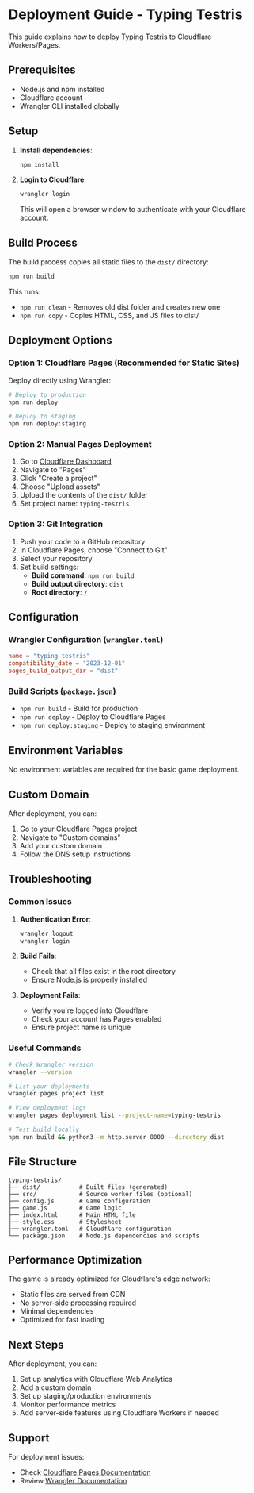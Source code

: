 # Deployment Guide - Typing Testris

This guide explains how to deploy Typing Testris to Cloudflare Workers/Pages.

## Prerequisites

- Node.js and npm installed
- Cloudflare account
- Wrangler CLI installed globally

## Setup

1. **Install dependencies**:
   ```bash
   npm install
   ```

2. **Login to Cloudflare**:
   ```bash
   wrangler login
   ```
   This will open a browser window to authenticate with your Cloudflare account.

## Build Process

The build process copies all static files to the `dist/` directory:

```bash
npm run build
```

This runs:
- `npm run clean` - Removes old dist folder and creates new one
- `npm run copy` - Copies HTML, CSS, and JS files to dist/

## Deployment Options

### Option 1: Cloudflare Pages (Recommended for Static Sites)

Deploy directly using Wrangler:

```bash
# Deploy to production
npm run deploy

# Deploy to staging
npm run deploy:staging
```

### Option 2: Manual Pages Deployment

1. Go to [Cloudflare Dashboard](https://dash.cloudflare.com)
2. Navigate to "Pages"
3. Click "Create a project"
4. Choose "Upload assets"
5. Upload the contents of the `dist/` folder
6. Set project name: `typing-testris`

### Option 3: Git Integration

1. Push your code to a GitHub repository
2. In Cloudflare Pages, choose "Connect to Git"
3. Select your repository
4. Set build settings:
   - **Build command**: `npm run build`
   - **Build output directory**: `dist`
   - **Root directory**: `/`

## Configuration

### Wrangler Configuration (`wrangler.toml`)

```toml
name = "typing-testris"
compatibility_date = "2023-12-01"
pages_build_output_dir = "dist"
```

### Build Scripts (`package.json`)

- `npm run build` - Build for production
- `npm run deploy` - Deploy to Cloudflare Pages
- `npm run deploy:staging` - Deploy to staging environment

## Environment Variables

No environment variables are required for the basic game deployment.

## Custom Domain

After deployment, you can:

1. Go to your Cloudflare Pages project
2. Navigate to "Custom domains"
3. Add your custom domain
4. Follow the DNS setup instructions

## Troubleshooting

### Common Issues

1. **Authentication Error**:
   ```bash
   wrangler logout
   wrangler login
   ```

2. **Build Fails**:
   - Check that all files exist in the root directory
   - Ensure Node.js is properly installed

3. **Deployment Fails**:
   - Verify you're logged into Cloudflare
   - Check your account has Pages enabled
   - Ensure project name is unique

### Useful Commands

```bash
# Check Wrangler version
wrangler --version

# List your deployments
wrangler pages project list

# View deployment logs
wrangler pages deployment list --project-name=typing-testris

# Test build locally
npm run build && python3 -m http.server 8000 --directory dist
```

## File Structure

```
typing-testris/
├── dist/           # Built files (generated)
├── src/            # Source worker files (optional)
├── config.js       # Game configuration
├── game.js         # Game logic
├── index.html      # Main HTML file
├── style.css       # Stylesheet
├── wrangler.toml   # Cloudflare configuration
└── package.json    # Node.js dependencies and scripts
```

## Performance Optimization

The game is already optimized for Cloudflare's edge network:

- Static files are served from CDN
- No server-side processing required
- Minimal dependencies
- Optimized for fast loading

## Next Steps

After deployment, you can:

1. Set up analytics with Cloudflare Web Analytics
2. Add a custom domain
3. Set up staging/production environments
4. Monitor performance metrics
5. Add server-side features using Cloudflare Workers if needed

## Support

For deployment issues:
- Check [Cloudflare Pages Documentation](https://developers.cloudflare.com/pages/)
- Review [Wrangler Documentation](https://developers.cloudflare.com/workers/wrangler/)